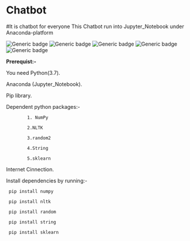 # Chatbot
#It is chatbot for everyone 
This Chatbot run into Jupyter_Notebook under  Anaconda-platform


![Generic badge](https://img.shields.io/badge/ChatBot-v1-orange.svg)           ![Generic badge](https://img.shields.io/badge/NLP-v1-green.svg)              ![Generic badge](https://img.shields.io/badge/Python-v3-blue.svg)                 ![Generic badge](https://img.shields.io/badge/NLTK-sklearn-red.svg)                        ![Generic badge](https://img.shields.io/badge/Pip-v3-white.svg)

**Prerequist:-**

  You need Python(3.7).
  
  Anaconda (Jupyter_Notebook).
  
  Pip library. 
  
  Dependent python packages:-
  
            1. NumPy
            
            2.NLTK
            
            3.random2
            
            4.String
            
            5.sklearn 
  
  Internet Cinnection.
  

 
Install  dependencies by running:-
   
     pip install numpy
     
     pip install nltk
     
     pip install random
     
     pip install string
     
     pip install sklearn
     
     

